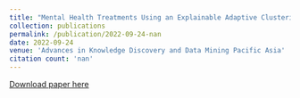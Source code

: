 ```yaml
---
title: "Mental Health Treatments Using an Explainable Adaptive Clustering Model"
collection: publications
permalink: /publication/2022-09-24-nan
date: 2022-09-24
venue: 'Advances in Knowledge Discovery and Data Mining Pacific Asia'
citation count: 'nan'
---
```

[Download paper here](https://scholar.google.com/citations?view_op=view_citation&hl=en&user=CCckbEUAAAAJ&cstart=20&pagesize=80&citation_for_view=CCckbEUAAAAJ:a9-T7VOCCH8C)
